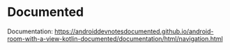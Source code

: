 # Documented

Documentation: https://androiddevnotesdocumented.github.io/android-room-with-a-view-kotlin-documented/documentation/html/navigation.html